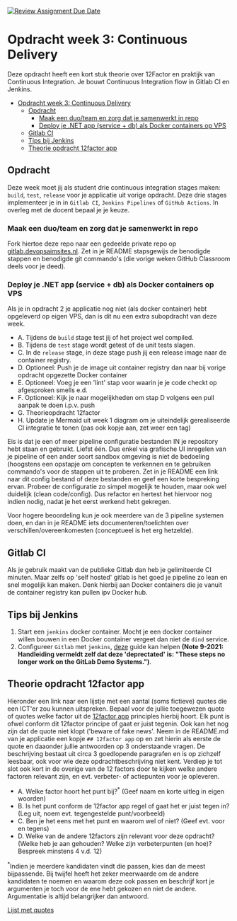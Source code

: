 [![Review Assignment Due Date](https://classroom.github.com/assets/deadline-readme-button-24ddc0f5d75046c5622901739e7c5dd533143b0c8e959d652212380cedb1ea36.svg)](https://classroom.github.com/a/OfWcHlDv)
# Opdracht week 3: Continuous Delivery

Deze opdracht heeft een kort stuk theorie over 12Factor en praktijk van Continuous Integration. Je bouwt Continuous Integration flow in Gitlab CI en Jenkins. 

- [Opdracht week 3: Continuous Delivery](#opdracht-week-3-continuous-delivery)
  - [Opdracht](#opdracht)
    - [Maak een duo/team en zorg dat je samenwerkt in repo](#maak-een-duoteam-en-zorg-dat-je-samenwerkt-in-repo)
    - [Deploy je .NET app (service + db) als Docker containers op VPS](#deploy-je-net-app-service--db-als-docker-containers-op-vps)
  - [Gitlab CI](#gitlab-ci)
  - [Tips bij Jenkins](#tips-bij-jenkins)
  - [Theorie opdracht 12factor app](#theorie-opdracht-12factor-app)

## Opdracht

Deze week moet jij als student drie continuous integration stages maken: `build`, `test`, `release` voor je applicatie uit vorige opdracht. Deze drie stages implementeer je in in `Gitlab CI`, `Jenkins Pipelines` of `GitHub Actions`. In overleg met de docent bepaal je je keuze.

### Maak een duo/team en zorg dat je samenwerkt in repo

Fork hiertoe deze repo naar een gedeelde private repo op [gitlab.devopsaimsites.nl](https://gitlab.devops.aimsites.nl/).
Zet in je README stapsgewijs  de benodigde stappen en benodigde git commando's (die vorige weken GitHub Classroom deels voor je deed).

### Deploy je .NET app (service + db) als Docker containers op VPS

Als je in opdracht 2 je applicatie nog niet (als docker container) hebt opgeleverd op eigen VPS, dan is dit nu een extra subopdracht van deze week.

- A. Tijdens de `build` stage test jij of het project wel compiled.
- B. Tijdens de `test` stage wordt getest of de unit tests slagen.
- C. In de `release` stage, in deze stage push jij een release image naar de container registry.
- D. Optioneel: Push je de image uit container registry dan naar bij vorige opdracht opgezette Docker container
- E. Optioneel: Voeg je een 'lint' stap voor waarin je je code checkt op afgesproken smells e.d.
- F. Optioneel: Kijk je naar mogelijkheden om stap D volgens een pull aanpak te doen i.p.v. push
- G. Theorieopdracht 12factor
- H. Update je Mermaid uit week 1 diagram om je uiteindelijk gerealiseerde CI integratie te tonen (pas ook kopje aan, zet weer een tag)

Eis is dat je een of meer pipeline configuratie bestanden IN je repository hebt staan en gebruikt. Liefst één. Dus enkel via grafische UI inregelen van je pipeline of een ander soort sandbox omgeving is niet de bedoeling (hoogstens een opstapje om concepten te verkennen en te gebruiken commando's voor de stappen uit te proberen. Zet in je README een link naar dit config bestand of deze bestanden en geef een korte bespreking ervan. Probeer de configuratie zo simpel mogelijk te houden, maar ook wel duidelijk (clean code/config). Dus refactor en hertest het hiervoor nog indien nodig, nadat je het eerst werkend hebt gekregen.

Voor hogere beoordeling kun je ook meerdere van de 3 pipeline systemen doen, en dan in je README iets documenteren/toelichten over verschillen/overeenkomesten (conceptueel is het erg hetzelde).

## Gitlab CI

Als je gebruik maakt van de publieke Gitlab dan heb je gelimiteerde CI minuten. Maar zelfs op 'self hosted' gitlab is het goed je pipeline zo lean en snel mogelijk kan maken. Denk hierbij aan Docker containers die je vanuit de container registry kan pullen ipv Docker hub.

## Tips bij Jenkins

1. Start een `jenkins` docker container. Mocht je een docker container willen bouwen in een Docker container vergeet dan niet de `dind` service.
2. Configureer `Gitlab` met `jenkins`, [deze](https://about.gitlab.com/handbook/customer-success/demo-systems/tutorials/integrations/create-jenkins-pipeline/#task-6-generate-an-api-token-for-gitlab-integration) guide kan helpen **(Note 9-2021: Handleiding vermeldt zelf dat deze 'deprectated' is: "These steps no longer work on the GitLab Demo Systems.")**.

## Theorie opdracht 12factor app

Hieronder een link naar een lijstje met een aantal (soms fictieve) quotes die een ICT'er zou kunnen uitspreken. Bepaal voor de jullie toegewezen quote of quotes welke factor uit de [12factor app](https://12factor.net) principles hierbij hoort. Elk punt is ofwel conform dit 12factor principe of gaat er juist tegenin. Ook kan het nog zijn dat de quote niet klopt ('beware of fake news'. Neem in de README.md van je applicatie een kopje `## 12factor app` op en zet hierin als eerste de quote en daaonder jullie antwoorden op 3 onderstaande vragen. De beschrijving bestaat uit circa 3 goedlopende paragrafen en is op zichzelf leesbaar, ook voor wie deze opdrachtbeschrijving niet kent. Verdiep je tot slot ook kort in de overige van de 12 factors door te kijken welke andere factoren relevant zijn, en evt. verbeter- of actiepunten voor je opleveren.

- A. Welke factor hoort het punt bij?<sup>*</sup> (Geef naam en korte uitleg in eigen woorden)
- B. Is het punt conform de 12factor app regel of gaat het er juist tegen in? (Leg uit, noem evt. tegengestelde punt/voorbeeld)
- C. Ben je het eens met het punt en waarom wel of niet? (Geef evt. voor en tegens)
- D. Welke van de andere 12factors zijn relevant voor deze opdracht? (Welke heb je aan gehouden? Welke zijn verbeterpunten (en hoe)? Bespreek minstens 4 v.d. 12)

<sup>*</sup>Indien je meerdere kandidaten vindt die passen, kies dan de meest bijpassende. Bij twijfel heeft het zeker meerwaarde om de andere kandidaten te noemen en waarom deze ook passen en beschrijf kort je argumenten je toch voor de ene hebt gekozen en niet de andere. Argumentatie is altijd belangrijker dan antwoord.

[Lijst met quotes](lijst-met-quotes.md)
